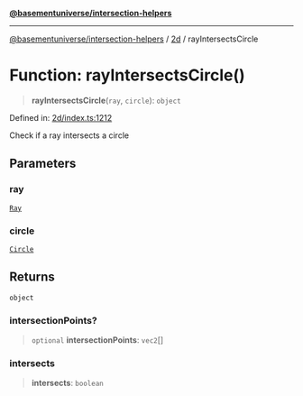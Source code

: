 [**@basementuniverse/intersection-helpers**](../../README.md)

***

[@basementuniverse/intersection-helpers](../../README.md) / [2d](../README.md) / rayIntersectsCircle

# Function: rayIntersectsCircle()

> **rayIntersectsCircle**(`ray`, `circle`): `object`

Defined in: [2d/index.ts:1212](https://github.com/basementuniverse/intersection-helpers/blob/ce8bdda9fbd616d6a406e87a4824e91fffc01d0e/src/2d/index.ts#L1212)

Check if a ray intersects a circle

## Parameters

### ray

[`Ray`](../types/type-aliases/Ray.md)

### circle

[`Circle`](../types/type-aliases/Circle.md)

## Returns

`object`

### intersectionPoints?

> `optional` **intersectionPoints**: `vec2`[]

### intersects

> **intersects**: `boolean`
